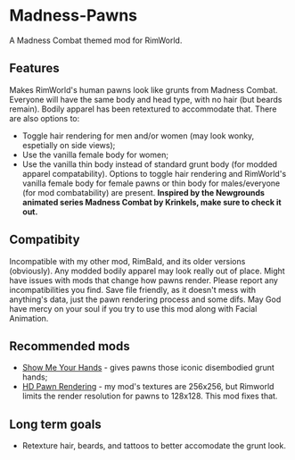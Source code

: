 # Madness-Pawns
A Madness Combat themed mod for RimWorld.

## Features
Makes RimWorld's human pawns look like grunts from Madness Combat. Everyone will have the same body and head type, with no hair (but beards remain). Bodily apparel has been retextured to accommodate that.
There are also options to:
- Toggle hair rendering for men and/or women (may look wonky, espetially on side views);
- Use the vanilla female body for women;
- Use the vanilla thin body instead of standard grunt body (for modded apparel compatability).
Options to toggle hair rendering and RimWorld's vanilla female body for female pawns or thin body for males/everyone (for mod combatability) are present.
**Inspired by the Newgrounds animated series Madness Combat by Krinkels, make sure to check it out.**

## Compatibity
Incompatible with my other mod, RimBald, and its older versions (obviously).
Any modded bodily apparel may look really out of place.
Might have issues with mods that change how pawns render. Please report any incompatibilities you find.
Save file friendly, as it doesn't mess with anything's data, just the pawn rendering process and some difs.
May God have mercy on your soul if you try to use this mod along with Facial Animation.

## Recommended mods
- [Show Me Your Hands](https://steamcommunity.com/sharedfiles/filedetails/?id=2475965842) - gives pawns those iconic disembodied grunt hands;
- [HD Pawn Rendering](https://steamcommunity.com/sharedfiles/filedetails/?id=2538746878) - my mod's textures are 256x256, but Rimworld limits the render resolution for pawns to 128x128. This mod fixes that.

## Long term goals
- Retexture hair, beards, and tattoos to better accomodate the grunt look.
